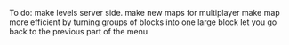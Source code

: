 To do:
make levels server side.
make new maps for multiplayer
make map more efficient by turning groups of blocks into one large block
let you go back to the previous part of the menu
